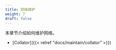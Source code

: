 ```yaml
---
title: 网络维护
weight: 7
draft: false
---
```


本章节介绍如何维护网络。

- [Collator]({{< relref "docs/maintain/collator" >}})
